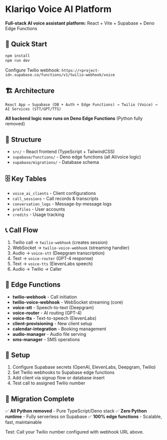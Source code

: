# Klariqo Voice AI Platform

**Full-stack AI voice assistant platform:** React + Vite + Supabase + Deno Edge Functions

## 🚀 Quick Start

```bash
npm install
npm run dev
```

Configure Twilio webhook: `https://<project-id>.supabase.co/functions/v1/twilio-webhook/voice`

## 🏗️ Architecture

```
React App → Supabase (DB + Auth + Edge Functions) → Twilio (Voice) → AI Services (STT/GPT/TTS)
```

**All backend logic now runs on Deno Edge Functions** (Python fully removed)

## 📁 Structure

- `src/` - React frontend (TypeScript + TailwindCSS)
- `supabase/functions/` - Deno edge functions (all AI/voice logic)
- `supabase/migrations/` - Database schema

## 🗄️ Key Tables

- `voice_ai_clients` - Client configurations
- `call_sessions` - Call records & transcripts
- `conversation_logs` - Message-by-message logs
- `profiles` - User accounts
- `credits` - Usage tracking

## 📞 Call Flow

1. Twilio call → `twilio-webhook` (creates session)
2. WebSocket → `twilio-voice-webhook` (streaming handler)
3. Audio → `voice-stt` (Deepgram transcription)
4. Text → `voice-router` (GPT-4 response)
5. Text → `voice-tts` (ElevenLabs speech)
6. Audio → Twilio → Caller

## 🔧 Edge Functions

- **twilio-webhook** - Call initiation
- **twilio-voice-webhook** - WebSocket streaming (core)
- **voice-stt** - Speech-to-text (Deepgram)
- **voice-router** - AI routing (GPT-4)
- **voice-tts** - Text-to-speech (ElevenLabs)
- **client-provisioning** - New client setup
- **calendar-integration** - Booking management
- **audio-manager** - Audio file serving
- **sms-manager** - SMS operations

## 🔐 Setup

1. Configure Supabase secrets (OpenAI, ElevenLabs, Deepgram, Twilio)
2. Set Twilio webhooks to Supabase edge functions
3. Add client via signup flow or database insert
4. Test call to assigned Twilio number

## 📝 Migration Complete

✅ **All Python removed** - Pure TypeScript/Deno stack
✅ **Zero Python runtime** - Fully serverless on Supabase
✅ **100% edge functions** - Scalable, fast, maintainable

Test: Call your Twilio number configured with webhook URL above.

